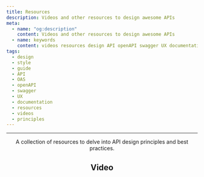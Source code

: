 ```yaml
---
title: Resources
description: Videos and other resources to design awesome APIs
meta:
  - name: "og:description"
    content: Videos and other resources to design awesome APIs
  - name: keywords
    content: videos resources design API openAPI swagger UX documentation learn
tags:
  - design
  - style
  - guide
  - API
  - OAS
  - openAPI
  - swagger
  - UX
  - documentation
  - resources
  - videos
  - principles
---
```


<Header/>

---

A collection of resources to delve into API design principles and best practices.

## Video

<YouTube url="https://www.youtube.com/embed/wmtmmMOw0aY" />

<YouTube url="https://www.youtube.com/embed/NLYpUN-oItY" />

<YouTube url="https://www.youtube.com/embed/suJYiRpP1iw" />

<YouTube url="https://www.youtube.com/embed/N05-F739ljo" />
